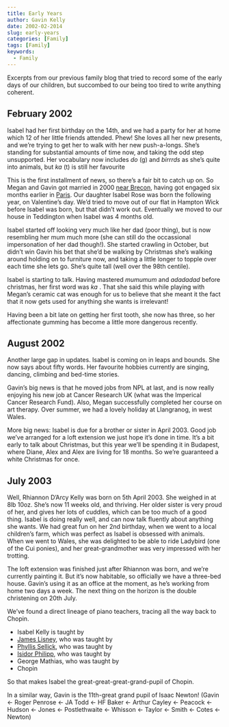 ```yaml
---
title: Early Years
author: Gavin Kelly
date: 2002-02-2014
slug: early-years
categories: [Family]
tags: [Family]
keywords:
  - Family
---
```

Excerpts from our previous family blog that tried to record some of
the early days of our children, but succombed to our being too tired
to write anything coherent.
<!--more-->

## February 2002

Isabel had her first birthday on the 14th, and we had a party for her
at home which 12 of her little friends attended. Phew! She loves all
her new presents, and we’re trying to get her to walk with her new
push-a-longs. She’s standing for substantial amounts of time now, and
taking the odd step unsupported. Her vocabulary now includes *do* (g)
and *birrrds* as she’s quite into animals, but *ka* (t) is still her
favourite

This is the first installment of news, so there’s a fair bit to catch
up on. So Megan and Gavin got married in 2000 [near
Brecon](https://parish.churchinwales.org.uk/s475/churches/st-meugan-llanfeugan/),
having got engaged six months earlier in
[Paris](https://en.wikipedia.org/wiki/H%C3%B4tel_de_Crillon).  Our
daughter Isabel Rose was born the following year, on Valentine’s
day. We’d tried to move out of our flat in Hampton Wick before Isabel
was born, but that didn’t work out. Eventually we moved to our house
in Teddington when Isabel was 4 months old.
 
Isabel started off looking very much like her dad (poor thing), but is
now resembling her mum much more (she can still do the occassional
impersonation of her dad though!). She started crawling in October,
but didn’t win Gavin his bet that she’d be walking by Christmas she’s
walking around holding on to furniture now, and taking a little longer
to topple over each time she lets go. She’s quite tall (well over the
98th centile).
 
Isabel is starting to talk. Having mastered *mumumum* and *adadadad*
before christmas, her first word was *ka* .  That she said this while
playing with Megan’s ceramic cat was enough for us to believe that she
meant it the fact that it now gets used for anything she wants is
irrelevant!
 
Having been a bit late on getting her first tooth, she now has three,
so her affectionate gumming has become a little more dangerous
recently.
 
## August 2002

Another large gap in updates. Isabel is coming on in leaps and
bounds. She now says about fifty words. Her favourite hobbies
currently are singing, dancing, climbing and bed-time stories.
 
Gavin’s big news is that he moved jobs from NPL at last, and is now
really enjoying his new job at Cancer Research UK (what was the
Imperical Cancer Research Fund). Also, Megan successfully completed
her course on art therapy. Over summer, we had a lovely holiday at
Llangranog, in west Wales.

More big news: Isabel is due for a brother or sister in
April 2003. Good job we’ve arranged for a loft extension we just hope
it’s done in time. It’s a bit early to talk about Christmas, but this
year we’ll be spending it in Budapest, where Diane, Alex and Alex are
living for 18 months. So we’re guaranteed a white Christmas for once.


## July 2003

Well, Rhiannon D’Arcy Kelly was born on 5th April 2003. She weighed 
in at 8lb 10oz. She’s now 11 weeks old, and thriving. Her older sister 
is very proud of her, and gives her lots of cuddles, which can be too 
much of a good thing. Isabel is doing really well, and can now talk 
fluently about anything she wants. We had great fun on her 2nd birthday,
when we went to a local children’s farm, which was perfect as Isabel is
obsessed with animals. When we went to Wales, she was delighted to be 
able to ride Ladybird (one of the Cui ponies), and her great-grandmother
was very impressed with her trotting.
 
The loft extension was finished just after Rhiannon was born, and
we’re currently painting it. But it’s now habitable, so officially we
have a three-bed house. Gavin’s using it as an office at the moment,
as he’s working from home two days a week. The next thing on the
horizon is the double christening on 20th July.

We’ve found a direct lineage of piano teachers, tracing all the way
back to Chopin.

+ Isabel Kelly is taught by
+ [James Lisney](https://www.jameslisney.com), who was taught by
+ [Phyllis Sellick](http://en.wikipedia.org/wiki/Phyllis_Sellick), who
  was taught by
+ [Isidor Philipp](http://en.wikipedia.org/wiki/Isidor_Philipp"), who
  was taught by
+ George Mathias, who was taught by
+ Chopin

So that makes Isabel the great-great-great-grand-pupil of Chopin.

In a similar way, Gavin is the 11th-great grand pupil of Isaac Newton!
(Gavin ← Roger Penrose ← JA Todd ← HF Baker ← Arthur Cayley ←
Peacock ← Hudson ← Jones ← Postlethwaite ← Whisson ← Taylor
← Smith ← Cotes ← Newton)
